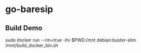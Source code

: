 # go-baresip

## Build Demo
sudo docker run --rm=true -itv $PWD:/mnt debian:buster-slim /mnt/build_docker_bin.sh